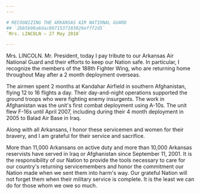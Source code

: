 ```yaml
---
---

# RECOGNIZING THE ARKANSAS AIR NATIONAL GUARD
## `2bb5b98a6dac8071537103026efff2d5`
`Mrs. LINCOLN — 27 May 2010`

---
```



Mrs. LINCOLN. Mr. President, today I pay tribute to our Arkansas Air 
National Guard and their efforts to keep our Nation safe. In 
particular, I recognize the members of the 188th Fighter Wing, who are 
returning home throughout May after a 2 month deployment overseas.

The airmen spent 2 months at Kandahar Airfield in southern 
Afghanistan, flying 12 to 16 flights a day. Their day-and-night 
operations supported the ground troops who were fighting enemy 
insurgents. The work in Afghanistan was the unit's first combat 
deployment using A-10s. The unit flew F-16s until April 2007, including 
during their 4 month deployment in 2005 to Balad Air Base in Iraq.

Along with all Arkansans, I honor these servicemen and women for 
their bravery, and I am grateful for their service and sacrifice.



More than 11,000 Arkansans on active duty and more than 10,000 
Arkansas reservists have served in Iraq or Afghanistan since September 
11, 2001. It is the responsibility of our Nation to provide the tools 
necessary to care for our country's returning servicemembers and honor 
the commitment our Nation made when we sent them into harm's way. Our 
grateful Nation will not forget them when their military service is 
complete. It is the least we can do for those whom we owe so much.
